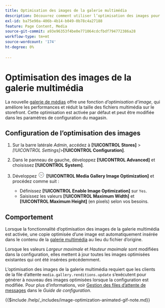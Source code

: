 ```yaml
---
title: Optimisation des images de la galerie multimédia
description: Découvrez comment utiliser l’optimisation des images pour vos ressources multimédias  [!DNL Commerce] .
exl-id: ba75e90a-406b-4b14-b049-0b78c4a27188
feature: Page Content, Media
source-git-commit: a93e96353f4be0e771064cdcfbdf794772386a28
workflow-type: tm+mt
source-wordcount: '174'
ht-degree: 0%

---
```


# Optimisation des images de la galerie multimédia

La nouvelle [galerie de médias](media-gallery.md) offre une fonction _d’optimisation d’image_, qui améliore les performances et réduit la taille des fichiers multimédia sur le storefront. Cette optimisation est activée par défaut et peut être modifiée dans les paramètres de configuration du magasin.

## Configuration de l’optimisation des images

1. Sur la barre latérale _Admin_, accédez à **[!UICONTROL Stores]** > _[!UICONTROL Settings]_>**[!UICONTROL Configuration]**.

1. Dans le panneau de gauche, développez **[!UICONTROL Advanced]** et choisissez **[!UICONTROL System]**.

1. Développez ![Sélecteur d’extension](../assets/icon-display-expand.png) **[!UICONTROL Media Gallery Image Optimization]** et procédez comme suit :

   - Définissez **[!UICONTROL Enable Image Optimization]** sur `Yes`.
   - Saisissez les valeurs **[!UICONTROL Maximum Width]** et **[!UICONTROL Maximum Height]** (en pixels) selon vos besoins.

## Comportement

Lorsque la fonctionnalité d’optimisation des images de la galerie multimédia est activée, une copie optimisée d’une image est automatiquement insérée dans le contenu de la [galerie multimédia](media-gallery.md) au lieu du fichier d’origine.

Lorsque les valeurs _Largeur maximale_ et _Hauteur maximale_ sont modifiées dans la configuration, elles mettent à jour toutes les images optimisées existantes qui ont été insérées précédemment.

L’optimisation des images de la galerie multimédia requiert que les clients de la file d’attente `media.gallery.renditions.update` s’exécutent pour générer à nouveau des images optimisées lorsque la configuration est modifiée. Pour plus d’informations, voir [Gestion des files d’attente de messages](https://experienceleague.adobe.com/docs/commerce-operations/configuration-guide/message-queues/manage-message-queues.html?lang=fr) dans le _Guide de configuration_.

{{$include /help/_includes/image-optimization-animated-gif-note.md}}
